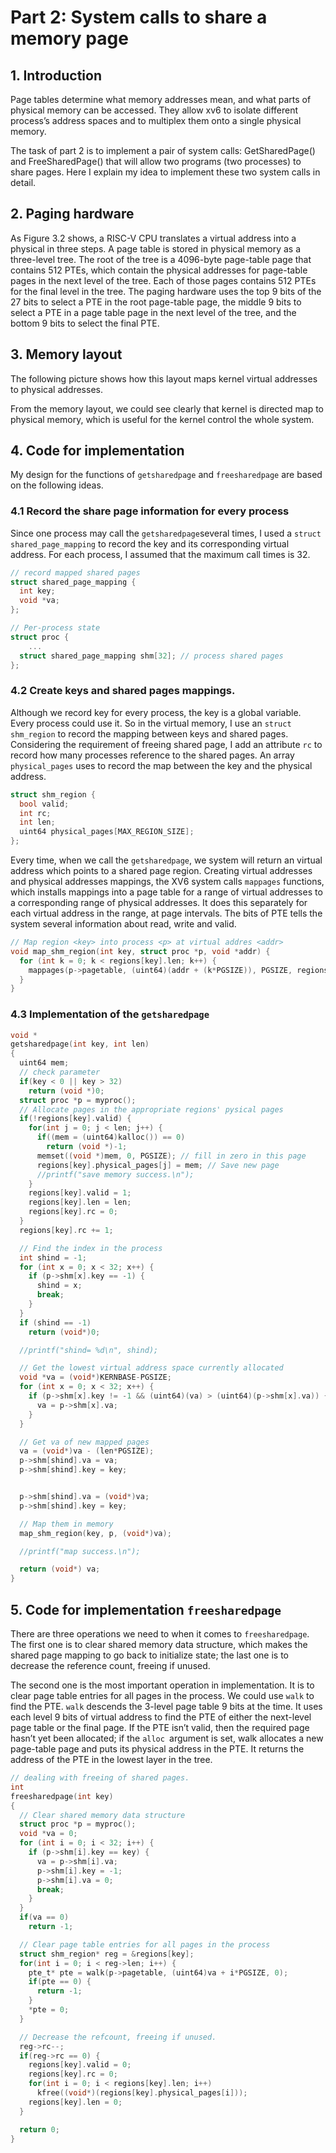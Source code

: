 # Part 2: System calls to share a memory page

## 1. Introduction

Page tables determine what memory addresses mean, and what parts of physical memory can be accessed. They allow xv6 to isolate different process’s address spaces and to multiplex them onto a single physical memory. 

The task of part 2 is to implement a pair of system calls: GetSharedPage() and FreeSharedPage() that will allow two programs (two processes) to share pages.  Here I explain my idea to implement these two system calls in detail. 

## 2. Paging hardware

As Figure 3.2 shows, a RISC-V CPU translates a virtual address into a physical in three steps. A page table is stored in physical memory as a three-level tree. The root of the tree is a 4096-byte page-table page that contains 512 PTEs, which contain the physical addresses for page-table pages in the next level of the tree. Each of those pages contains 512 PTEs for the final level in the tree. The paging hardware uses the top 9 bits of the 27 bits to select a PTE in the root page-table page, the middle 9 bits to select a PTE in a page table page in the next level of the tree, and the bottom 9 bits to select the final PTE. 


## 3. Memory layout

The following picture shows how this layout maps kernel virtual addresses to physical addresses.


From the memory layout, we could see clearly that kernel is directed map to physical memory, which is useful for the kernel control the whole system.

## 4. Code for implementation

My design for the functions of `getsharedpage` and `freesharedpage` are based on the following ideas.

### 4.1 Record the share page information for every process

Since one process may call the `getsharedpage`several times, I used a `struct shared_page_mapping` to record the key and its corresponding virtual address.  For each process, I assumed that the maximum call times is 32.  

```c
// record mapped shared pages
struct shared_page_mapping {
  int key;
  void *va;
};

// Per-process state
struct proc {
    ...
  struct shared_page_mapping shm[32]; // process shared pages
};
```

### 4.2  Create keys and shared pages mappings.

Although we record key for every process, the key is a global variable. Every process could use it. So in the virtual memory, I use an `struct shm_region` to record the mapping between keys and shared pages. Considering the requirement of freeing shared page, I add an attribute `rc` to record how many processes reference to the shared pages.  An array `physical_pages` uses to record the map between the key and the physical address. 

```c
struct shm_region {
  bool valid;
  int rc;
  int len;
  uint64 physical_pages[MAX_REGION_SIZE];
};
```

Every time, when we call the `getsharedpage`, we system will return an virtual address which points to a shared page region.  Creating virtual addresses and physical addresses mappings, the XV6 system calls `mappages` functions, which installs mappings into a page table for a range of virtual addresses to a corresponding range of physical addresses. It does this separately for each virtual address in the range, at page intervals. The bits of PTE tells the system several information about read, write and valid. 

```c
// Map region <key> into process <p> at virtual addres <addr>
void map_shm_region(int key, struct proc *p, void *addr) {
  for (int k = 0; k < regions[key].len; k++) {
    mappages(p->pagetable, (uint64)(addr + (k*PGSIZE)), PGSIZE, regions[key].physical_pages[k], PTE_V|PTE_W|PTE_U|PTE_R);
  }
}
```

### 4.3 Implementation of the `getsharedpage`

```c
void *
getsharedpage(int key, int len)
{
  uint64 mem;
  // check parameter
  if(key < 0 || key > 32)
    return (void *)0;
  struct proc *p = myproc();
  // Allocate pages in the appropriate regions' pysical pages
  if(!regions[key].valid) {
    for(int j = 0; j < len; j++) {
      if((mem = (uint64)kalloc()) == 0)
        return (void *)-1;
      memset((void *)mem, 0, PGSIZE); // fill in zero in this page
      regions[key].physical_pages[j] = mem; // Save new page
      //printf("save memory success.\n");
    }
    regions[key].valid = 1;
    regions[key].len = len;
    regions[key].rc = 0;
  }
  regions[key].rc += 1;

  // Find the index in the process
  int shind = -1;
  for (int x = 0; x < 32; x++) {
    if (p->shm[x].key == -1) {
      shind = x;
      break;
    }
  }
  if (shind == -1)
    return (void*)0;

  //printf("shind= %d\n", shind);

  // Get the lowest virtual address space currently allocated
  void *va = (void*)KERNBASE-PGSIZE;
  for (int x = 0; x < 32; x++) {
    if (p->shm[x].key != -1 && (uint64)(va) > (uint64)(p->shm[x].va)) {
      va = p->shm[x].va;
    }
  }

  // Get va of new mapped pages
  va = (void*)va - (len*PGSIZE);
  p->shm[shind].va = va;
  p->shm[shind].key = key;


  p->shm[shind].va = (void*)va;
  p->shm[shind].key = key;

  // Map them in memory
  map_shm_region(key, p, (void*)va);

  //printf("map success.\n");

  return (void*) va;
}
```

## 5. Code for implementation `freesharedpage`

There are three operations we need to when it comes to `freesharedpage`. The first one is to clear shared memory data structure, which makes the shared page mapping to go back to initialize state; the last one is to decrease the reference count, freeing if unused. 

The second one is the most important operation in implementation. It is to clear page table entries for all pages in the process. We could use `walk` to find the PTE. `walk` descends the 3-level page table 9 bits at the time. It uses each level 9 bits of virtual address to find the PTE of either the next-level page table or the final page. If the PTE isn’t valid, then the required page hasn’t yet been allocated; if the `alloc `argument is set, walk allocates a new page-table page and puts its physical address in the PTE. It returns the address of the PTE in the lowest layer in the tree.

```c
// dealing with freeing of shared pages.
int
freesharedpage(int key)
{
  // Clear shared memory data structure
  struct proc *p = myproc();
  void *va = 0;
  for (int i = 0; i < 32; i++) {
    if (p->shm[i].key == key) {
      va = p->shm[i].va;
      p->shm[i].key = -1;
      p->shm[i].va = 0;
      break;
    }
  }
  if(va == 0)
    return -1;

  // Clear page table entries for all pages in the process
  struct shm_region* reg = &regions[key];
  for(int i = 0; i < reg->len; i++) {
    pte_t* pte = walk(p->pagetable, (uint64)va + i*PGSIZE, 0);
    if(pte == 0) {
      return -1;
    }
    *pte = 0;
  }

  // Decrease the refcount, freeing if unused.
  reg->rc--;
  if(reg->rc == 0) {
    regions[key].valid = 0;
    regions[key].rc = 0;
    for(int i = 0; i < regions[key].len; i++)
      kfree((void*)(regions[key].physical_pages[i]));
    regions[key].len = 0;
  }

  return 0;
}
```

